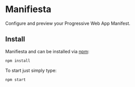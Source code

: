 # Manifiesta
Configure and preview your Progressive Web App Manifest.

## Install

Manifiesta and can be installed via [npm](https://npmjs.org/):

```bash
npm install
```

To start just simply type:

```bash
npm start
```